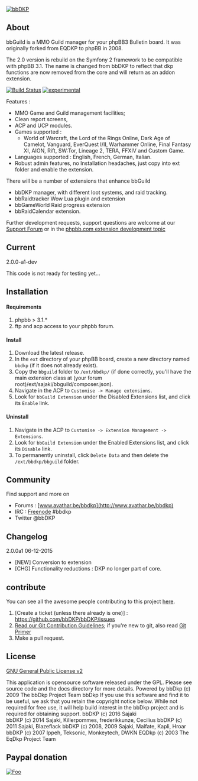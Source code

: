 [![bbDKP](http://www.avathar.be/bbdkp/images/site_logo.png)](http://www.avathar.be/bbdkp)

## About

bbGuild is a MMO Guild manager for your phpBB3 Bulletin board. It was originally forked from EQDKP to phpBB in 2008. 

The 2.0 version is rebuild on the Symfony 2 framework to be compatible with phpBB 3.1. The name is changed from bbDKP to reflect that dkp functions are now removed from the core and will return as an addon extension. 

[![Build Status](https://api.travis-ci.org/bbDKP/bbGuild.svg)](https://travis-ci.org/bbDKP/bbGuild)
[![experimental](http://badges.github.io/stability-badges/dist/experimental.svg)](http://github.com/badges/stability-badges)

Features : 
- MMO Game and Guild management facilities; 
- Clean report screens, 
- ACP and UCP modules. 
- Games supported : 
  - World of Warcraft, the Lord of the Rings Online, Dark Age of Camelot, Vanguard, EverQuest I/II,  Warhammer Online, Final Fantasy XI, AION, Rift, SW:Tor, Lineage 2, TERA, FFXIV and Custom Game. 
- Languages supported : English, French, German, Italian. 
- Robust admin features, no Installation headaches, just copy into ext folder and enable the extension.  

There will be a number of extensions that enhance bbGuild
 - bbDKP manager, with different loot systems, and raid tracking.
 - bbRaidtracker Wow Lua plugin and extension
 - bbGameWorld Raid progress extension 
 - bbRaidCalendar extension. 

Further development requests, support questions are welcome at our [Support Forum](http://www.avathar.be/bbdkp) or in the [phpbb.com extension development topic](https://www.phpbb.com/community/viewtopic.php?f=456&t=2258141)
	
## Current

2.0.0-a1-dev

This code is not ready for testing yet...

## Installation

#### Requirements
1.	phpbb > 3.1.*
2.	ftp and acp access to your phpbb forum.  

#### Install
1. Download the latest release.
2. In the `ext` directory of your phpBB board, create a new directory named `bbdkp` (if it does not already exist).
3. Copy the `bbguild` folder to `/ext/bbdkp/` (if done correctly, you'll have the main extension class at (your forum root)/ext/sajaki/bbguild/composer.json).
4. Navigate in the ACP to `Customise -> Manage extensions`.
5. Look for `bbGuild Extension` under the Disabled Extensions list, and click its `Enable` link.

#### Uninstall
1. Navigate in the ACP to `Customise -> Extension Management -> Extensions`.
2. Look for `bbGuild Extension` under the Enabled Extensions list, and click its `Disable` link.
3. To permanently uninstall, click `Delete Data` and then delete the `/ext/bbdkp/bbguild` folder.

   
## Community

Find support and more on 

*	Forums : [www.avathar.be/bbdkp](http://www.avathar.be/bbdkp)
*	IRC : [Freenode](https://webchat.freenode.net) #bbdkp
*	Twitter @bbDKP

## Changelog 

2.0.0a1 06-12-2015
- [NEW] Conversion to extension
- [CHG] Functionality reductions : DKP no longer part of core. 
    

## contribute

You can see all the awesome people contributing to this project [here](https://github.com/bbdkp/bbguild/graphs/contributors).

1. [Create a ticket (unless there already is one)] : https://github.com/bbDKP/bbDKP/issues
2. [Read our Git Contribution Guidelines](http://www.avathar.be/bbdkp/viewtopic.php?f=60&t=1854); if you're new to git, also read [Git Primer](http://www.avathar.be/bbdkp/viewtopic.php?f=60&t=1853)
3. Make a pull request.

## License

[GNU General Public License v2](http://opensource.org/licenses/gpl-2.0.php)

This application is opensource software released under the GPL. Please see source code and the docs directory for more details. Powered by bbDkp (c) 2009 The bbDkp Project Team bbDkp
If you use this software and find it to be useful, we ask that you retain the copyright notice below. While not required for free use, it will help build interest in the bbDkp project and is required for obtaining support. 
bbDKP (c) 2016 Sajaki  
bbDKP (c) 2014 Sajaki, Killerpommes, frederikkunze, Cecilius
bbDKP (c) 2011 Sajaki, Blazeflack
bbDKP (c) 2008, 2009 Sajaki, Malfate, Kapli, Hroar
bbDKP (c) 2007 Ippeh, Teksonic, Monkeytech, DWKN
EQDkp (c) 2003 The EqDkp Project Team 

## Paypal donation

[![Foo](https://www.paypal.com/en_US/BE/i/btn/btn_donateCC_LG.gif)](https://www.paypal.com/cgi-bin/webscr?cmd=_donations&business=sajaki9%40gmail%2ecom&lc=BE&item_name=bbDKP%20Guild%20management&currency_code=EUR&bn=PP%2dDonationsBF%3abtn_donateCC_LG%2egif%3aNonHosted)

